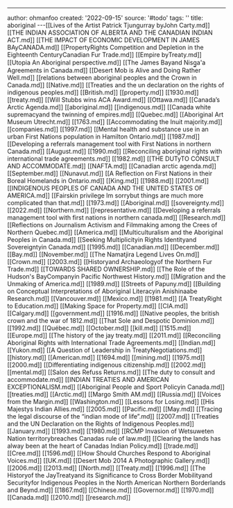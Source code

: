 ---
author: ohmanfoo
created: '2022-09-15'
source: '#todo'
tags: ''
title: aboriginal
---[[Lives of the Artist Patrick Tjungurray byJohn Carty.md]]
[[THE INDIAN ASSOCIATION OF ALBERTA AND THE CANADIAN INDIAN ACT.md]]
[[THE IMPACT OF ECONOMIC DEVELOPMENT IN JAMES BAyCANADA.md]]
[[PropertyRights Competition and Depletion in the Eighteenth CenturyCanadian Fur Trade.md]]
[[Empire byTreaty.md]]
[[Utopia An Aboriginal perspective.md]]
[[The James Bayand Nisg̲a'a Agreements in Canada.md]]
[[Desert Mob is Alive and Doing Rather Well.md]]
[[relations between aboriginal peoples and the Crown in Canada.md]]
[[Native.md]]
[[Treaties and the un declaration on the rights of indigenous peoples.md]]
[[British.md]]
[[property.md]]
[[1930.md]]
[[treaty.md]]
[[Will Stubbs wins ACA Award.md]]
[[Ottawa.md]]
[[Canada’s Arctic Agenda.md]]
[[aboriginal.md]]
[[indigenous.md]]
[[Canada white supremacyand the twinning of empires.md]]
[[Quebec.md]]
[[Aboriginal Art Museum Utrecht.md]]
[[1763.md]]
[[Accommodating the Inuit majority.md]]
[[companies.md]]
[[1997.md]]
[[Mental health and substance use in an urban First Nations population in Hamilton Ontario.md]]
[[1987.md]]
[[Developing a referrals management tool with First Nations in northern Canada.md]]
[[August.md]]
[[1990.md]]
[[Reconciling aboriginal rights with international trade agreements.md]]
[[1982.md]]
[[THE DUTyTO CONSULT AND ACCOMMODATE.md]]
[[NAFTA.md]]
[[Canadian arctic agenda.md]]
[[September.md]]
[[Nunavut.md]]
[[A Reflection on First Nations in their Boreal Homelands in Ontario.md]]
[[King.md]]
[[1988.md]]
[[2001.md]]
[[INDIGENOUS PEOPLES OF CANADA AND THE UNITED STATES OF AMERICA.md]]
[[Fairskin privilege Im sorrybut things are much more complicated than that.md]]
[[1973.md]]
[[Aboriginal.md]]
[[sovereignty.md]]
[[2022.md]]
[[Northern.md]]
[[representative.md]]
[[Developing a referrals management tool with first nations in northern canada.md]]
[[Research.md]]
[[Reflections on Journalism Activism and Filmmaking among the Crees of Northern Quebec.md]]
[[America.md]]
[[Multiculturalism and the Aboriginal Peoples in Canada.md]]
[[Seeking Multiplicityin Rights Identityand Sovereigntyin Canada.md]]
[[1995.md]]
[[Canadian.md]]
[[December.md]]
[[Bay.md]]
[[November.md]]
[[The Namatjira Legend Lives On.md]]
[[Crown.md]]
[[2003.md]]
[[Historyand Archaeologyof the Northern Fur Trade.md]]
[[TOWARDS SHARED OWNERSHIP.md]]
[[The Role of the Hudson's BayCompanyin Pacific Northwest History.md]]
[[Migration and the Unmaking of America.md]]
[[1989.md]]
[[Streets of Papuny.md]]
[[Building on Conceptual Interpretations of Aboriginal Literacyin Anishinaabe Research.md]]
[[Vancouver.md]]
[[Mexico.md]]
[[1981.md]]
[[A TreatyRight to Education.md]]
[[Making Space for Property.md]]
[[CIA.md]]
[[Calgary.md]]
[[government.md]]
[[1916.md]]
[[Native peoples, the british crown and the war of 1812.md]]
[[That Sole and Despotic Dominion.md]]
[[1992.md]]
[[Québec.md]]
[[October.md]]
[[kill.md]]
[[1515.md]]
[[Europe.md]]
[[The history of the jay treaty.md]]
[[2011.md]]
[[Reconciling Aboriginal Rights with International Trade Agreements.md]]
[[Indian.md]]
[[Yukon.md]]
[[A Question of Leadership in TreatyNegotiations.md]]
[[history.md]]
[[American.md]]
[[1694.md]]
[[mining.md]]
[[1975.md]]
[[2000.md]]
[[Differentiating indigenous citizenship.md]]
[[2002.md]]
[[mental.md]]
[[Salon des Refuss Returns.md]]
[[The duty to consult and accommodate.md]]
[[INDIAN TREATIES AND AMERICAN EXCEPTIONALISM.md]]
[[Aboriginal People and Sport Policyin Canada.md]]
[[treaties.md]]
[[Arctic.md]]
[[Margo Smith AM.md]]
[[Russia.md]]
[[Voices from the Margin.md]]
[[Washington.md]]
[[Lessons for Losing.md]]
[[His Majestys Indian Allies.md]]
[[2005.md]]
[[Pacific.md]]
[[May.md]]
[[Tracing the legal discourse of the “indian mode of life”.md]]
[[2007.md]]
[[Treaties and the UN Declaration on the Rights of Indigenous Peoples.md]]
[[January.md]]
[[1993.md]]
[[1980.md]]
[[RCMP Invasion of Wetsuweten Nation territorybreaches Canadas rule of law.md]]
[[Clearing the lands has alway been at the heart of Canadas Indian Policy.md]]
[[trade.md]]
[[Cree.md]]
[[1596.md]]
[[How Should Churches Respond to Aboriginal Voices.md]]
[[UK.md]]
[[Desert Mob 2014 A Photographic Gallery.md]]
[[2006.md]]
[[2013.md]]
[[North.md]]
[[Treaty.md]]
[[1996.md]]
[[The Historyof the JayTreatyand its Significance to Cross Border Mobilityand Securityfor Indigenous Peoples in the North American Northern Borderlands and Beynd.md]]
[[1867.md]]
[[Chinese.md]]
[[Governor.md]]
[[1970.md]]
[[Canada.md]]
[[2010.md]]
[[research.md]]
